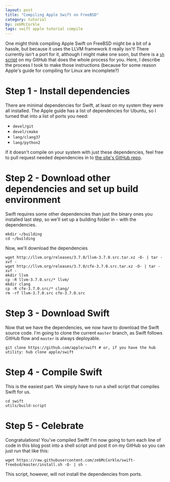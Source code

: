 ```yaml
---
layout: post
title: "Compiling Apple Swift on FreeBSD"
category: tutorial
by: zebMcCorkle
tags: swift apple tutorial compile
---
```


One might think compiling Apple Swift on FreeBSD might be a bit of a hassle, but because it uses the LLVM framework it really isn't! There currently isn't a port for it, although I might make one soon, but there is a [`sh` script](https://github.com/zebMcCorkle/swift-freebsd) on my GitHub that does the whole process for you. Here, I describe the process I took to make those instructions (because for some reason Apple's guide for compiling for Linux are incomplete?)

# Step 1 - Install dependencies
There are minimal dependencies for Swift, at least on my system they were all installed. The Apple guide has a list of dependencies for Ubuntu, so I turned that into a list of ports you need:
 - `devel/git`
 - `devel/cmake`
 - `lang/clang37`
 - `lang/python2`

If it doesn't compile on your system with just these dependencies, feel free to pull request needed dependencies in to [the site's GitHub repo](https://github.com/ID10T-Errors/ID10T-Errors.github.io).

# Step 2 - Download other dependencies and set up build environment

Swift requires some other dependencies than just the binary ones you installed last step, so we'll set up a building folder in `~` with the dependencies.
```
mkdir ~/building
cd ~/building
```
Now, we'll download the dependencies
```
wget http://llvm.org/releases/3.7.0/llvm-3.7.0.src.tar.xz -O- | tar -xvf -
wget http://llvm.org/releases/3.7.0/cfe-3.7.0.src.tar.xz -O- | tar -xvf -
mkdir llvm
cp -R llvm-3.7.0.src/* llvm/
mkdir clang
cp -R cfe-3.7.0.src/* clang/
rm -rf llvm-3.7.0.src cfe-3.7.0.src
```

# Step 3 - Download Swift
Now that we have the dependencies, we now have to download the Swift source code. I'm going to clone the current `master` branch, as Swift follows GitHub flow and `master` is always deployable.
```
git clone https://github.com/apple/swift # or, if you have the hub utility: hub clone apple/swift
```

# Step 4 - Compile Swift
This is the easiest part. We simply have to run a shell script that compiles Swift for us.
```
cd swift
utils/build-script
```

# Step 5 - Celebrate
Congratulations! You've compiled Swift! I'm now going to turn each line of code in this blog post into a shell script and post it on my GitHub so you can just run that like this:
```
wget https://raw.githubusercontent.com/zebMcCorkle/swift-freebsd/master/install.sh -O- | sh -
```
This script, however, will not install the dependencies from ports.
